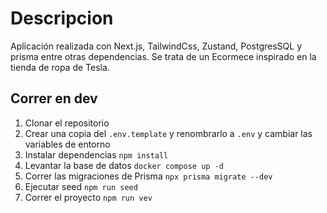 # Descripcion

Aplicación realizada con Next.js, TailwindCss, Zustand, PostgresSQL y prisma entre otras dependencias. Se trata de un Ecormece inspirado en la tienda de ropa de Tesla.

## Correr en dev

1. Clonar el repositorio
2. Crear una copia del `.env.template` y renombrarlo a `.env` y cambiar las variables de entorno
3. Instalar dependencias `npm install`
4. Levantar la base de datos `docker compose up -d`
5. Correr las migraciones de Prisma `npx prisma migrate --dev`
6. Ejecutar seed `npm run seed`
7. Correr el proyecto `npm run vev`
